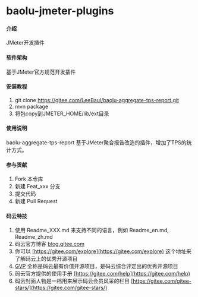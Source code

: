 # baolu-jmeter-plugins

#### 介绍
JMeter开发插件

#### 软件架构
基于JMeter官方规范开发插件


#### 安装教程

1.  git clone https://gitee.com/LeeBaul/baolu-aggregate-tps-report.git
2.  mvn package 
3.  将包copy到JMETER_HOME/lib/ext目录

#### 使用说明

baolu-aggregate-tps-report 基于JMeter聚合报告改造的插件，增加了TPS的统计方式。

#### 参与贡献

1.  Fork 本仓库
2.  新建 Feat_xxx 分支
3.  提交代码
4.  新建 Pull Request


#### 码云特技

1.  使用 Readme\_XXX.md 来支持不同的语言，例如 Readme\_en.md, Readme\_zh.md
2.  码云官方博客 [blog.gitee.com](https://blog.gitee.com)
3.  你可以 [https://gitee.com/explore](https://gitee.com/explore) 这个地址来了解码云上的优秀开源项目
4.  [GVP](https://gitee.com/gvp) 全称是码云最有价值开源项目，是码云综合评定出的优秀开源项目
5.  码云官方提供的使用手册 [https://gitee.com/help](https://gitee.com/help)
6.  码云封面人物是一档用来展示码云会员风采的栏目 [https://gitee.com/gitee-stars/](https://gitee.com/gitee-stars/)
